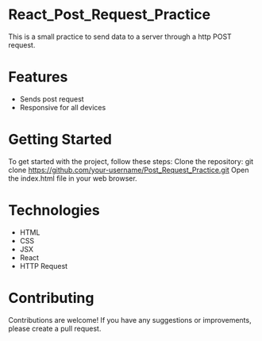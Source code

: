 # React_Post_Request_Practice
This is a small practice to send data to a server through a http POST request.

# Features
- Sends post request
- Responsive for all devices

# Getting Started
To get started with the project, follow these steps:
Clone the repository: git clone https://github.com/your-username/Post_Request_Practice.git
Open the index.html file in your web browser.

# Technologies
- HTML
- CSS
- JSX
- React
- HTTP Request

# Contributing
Contributions are welcome! If you have any suggestions or improvements, please create a pull request.
